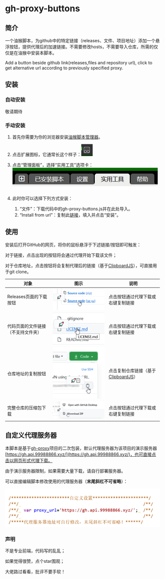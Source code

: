 # gh-proxy-buttons
## 简介

一个油猴脚本，为github中的特定链接（releases、文件、项目地址）添加一个悬浮按钮，提供代理后的加速链接。不需要修改hosts，不需要导入仓库，所需的仅仅是在油猴中安装本脚本。

Add a button beside github link(releases,files and repository url), click to get alternative url according to previously specified proxy.

## 安装

### 自动安装

敬请期待

### 手动安装

1. 首先你需要为你的浏览器安装[油猴脚本管理器](https://www.tampermonkey.net/)。

2. 点击扩展图标，它通常长这个样子：![image-20200728152241242](README.assets/image-20200728152241242.png)

3. 点击“管理面板”，选择“实用工具”选项卡：![image-20200728152334351](README.assets/image-20200728152334351.png)

4. 此时你可以选择下列方式安装：

	1. “文件”：下载代码中的gh-proxy-buttons.js并在此处导入。
	2. “Install from url”：复制此[链接](https://github.com/du33169/gh-proxy-buttons/gh-proxy-buttons.js)，填入并点击“安装”。

## 使用

安装后打开GitHub的网页，将你的鼠标悬浮于下述链接/按钮即可触发：

对于链接，点击出现的按钮将会通过代理开始下载该文件；

对于仓库地址，点击按钮将会复制代理后的链接（基于[ClipboardJS](https://clipboardjs.com/)），可直接用于git clone。

| 对象                               | 图示                                  | 说明                                                         |
| ---------------------------------- | ------------------------------------- | ------------------------------------------------------------ |
| Releases页面的下载按钮             | ![release](README.assets/release.png) | 点击按钮通过代理下载或右键复制链接                           |
| 代码页面的文件链接（不支持文件夹） | ![file](README.assets/file.png)       | 点击按钮通过代理下载或右键复制链接                           |
| 仓库地址的复制按钮                 | ![copy](README.assets/copy.png)       | 点击复制仓库链接（基于[ClipboardJS](https://clipboardjs.com/)） |
| 完整仓库的压缩包下载               | ![zip](README.assets/zip.png)         | 点击按钮通过代理下载或右键复制链接                           |

## 自定义代理服务器

本脚本是基于[gh-proxy](https://github.com/hunshcn/gh-proxy)项目的二次包装，默认代理服务器为该项目的演示服务器[https://gh.api.99988866.xyz/](https://gh.api.99988866.xyz/)，也可直接点击以网页形式代理下载。

由于演示服务器限制，如果需要大量下载，请自行部署服务器。

可以直接编辑脚本修改使用的代理服务器（**末尾斜杠不可省略**）：

![image-20200728160207769](README.assets/image-20200728160207769.png)

### 声明

不是专业前端，代码写的乱乱；

如果觉得很赞，点个star围观；

大佬路过看看，批评不要手软！
